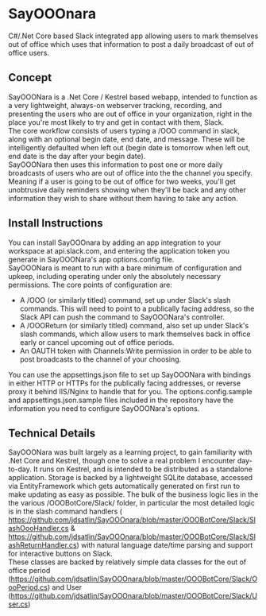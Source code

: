 # SayOOOnara
C#/.Net Core based Slack integrated app allowing users to mark themselves out of office which uses that information to post a daily broadcast of out of office users.  

## Concept
SayOOONara is a .Net Core / Kestrel based webapp, intended to function as a very lightweight, always-on webserver tracking, recording, and presenting the users who are out of office in your organization, right in the place you're most likely to try and get in contact with them, Slack.  
The core workflow consists of users typing a /OOO command in slack, along with an optional begin date, end date, and message. These will be intelligently defaulted when left out (begin date is tomorrow when left out, end date is the day after your begin date).  
SayOOONara then uses this information to post one or more daily broadcasts of users who are out of office into the the channel you specify. Meaning if a user is going to be out of office for two weeks, you'll get unobtrusive daily reminders showing when they'll be back and any other information they wish to share without them having to take any action. 

## Install Instructions
You can install SayOOOnara by adding an app integration to your workspace at api.slack.com, and entering the application token you generate in SayOOONara's app options.config file.  
SayOOONara is meant to run with a bare minimum of configuration and upkeep, including operating under only the absolutely necessary permissions.
The core points of configuration are: 
 * A /OOO (or similarly titled) command, set up under Slack's slash commands. This will need to point to a publically facing address, so the Slack API can push the command to SayOOONara's controller.  
 * A /OOOReturn (or similarly titled) command, also set up under Slack's slash commands, which allow users to mark themselves back in office early or cancel upcoming out of office periods.  
 * An OAUTH token with Channels:Write permission in order to be able to post broadcasts to the channel of your choosing.
 
You can use the appsettings.json file to set up SayOOONara with bindings in either HTTP or HTTPs for the publically facing addresses, or reverse proxy it behind IIS/Nginx to handle that for you.
The options.config.sample and appsettings.json.sample files included in the repository have the information you need to configure SayOOONara's options.
 
## Technical Details
SayOOONara was built largely as a learning project, to gain familiarity with .Net Core and Kestrel, though one to solve a real problem I encounter day-to-day. 
It runs on Kestrel, and is intended to be distributed as a standalone application. Storage is backed by a lightweight SQLite database, accessed via EntityFramework which gets automatically generated on first run to make updating as easy as possible.
The bulk of the business logic lies in the the various /OOOBotCore/Slack/ folder, in particular the most detailed logic is in the slash command handlers (
https://github.com/jdsatlin/SayOOOnara/blob/master/OOOBotCore/Slack/SlashOooHandler.cs & https://github.com/jdsatlin/SayOOOnara/blob/master/OOOBotCore/Slack/SlashReturnHandler.cs) with natural language date/time parsing and support for interactive buttons on Slack.  
These classes are backed by relatively simple data classes for the out of office period (https://github.com/jdsatlin/SayOOOnara/blob/master/OOOBotCore/Slack/OooPeriod.cs) and User (https://github.com/jdsatlin/SayOOOnara/blob/master/OOOBotCore/Slack/User.cs)
 

